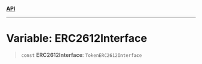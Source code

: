 [**API**](../README.md)

***

# Variable: ERC2612Interface

> `const` **ERC2612Interface**: `TokenERC2612Interface`
